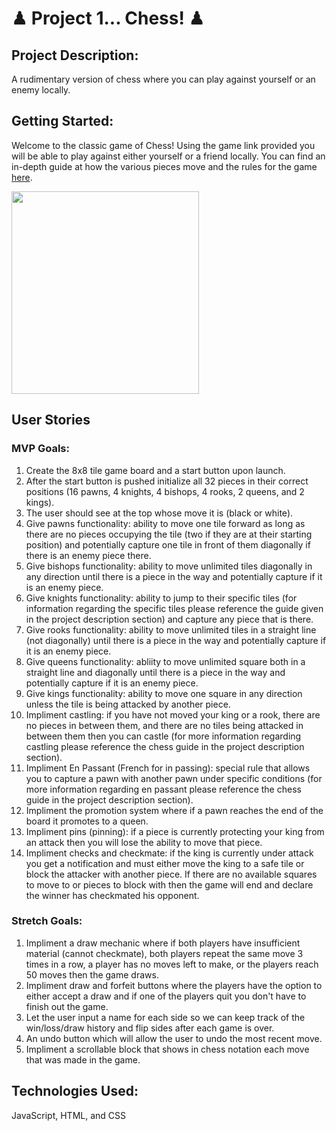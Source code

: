 #  ♟ Project 1... Chess! ♟
## Project Description: 
A rudimentary version of chess where you can play against yourself or an enemy locally.
## Getting Started: 
Welcome to the classic game of Chess! Using the game link provided you will be able to play against either yourself or a friend locally. You can find an in-depth guide at how the various pieces move and the rules for the game [here](https://www.wikihow.com/Play-Chess-for-Beginners).

<img src="https://i.imgur.com/UUF6iYH.png" width="300px" height="324">

## User Stories
### MVP Goals:
1. Create the 8x8 tile game board and a start button upon launch.
2. After the start button is pushed initialize all 32 pieces in their correct positions (16 pawns, 4 knights, 4 bishops, 4 rooks, 2 queens, and 2 kings).
3. The user should see at the top whose move it is (black or white).
4. Give pawns functionality: ability to move one tile forward as long as there are no pieces occupying the tile (two if they are at their starting position) and potentially capture one tile in front of them diagonally if there is an enemy piece there.
5. Give bishops functionality: ability to move unlimited tiles diagonally in any direction until there is a piece in the way and potentially capture if it is an enemy piece.
6. Give knights functionality: ability to jump to their specific tiles (for information regarding the specific tiles please reference the guide given in the project description section) and capture any piece that is there.
7. Give rooks functionality: ability to move unlimited tiles in a straight line (not diagonally) until there is a piece in the way and potentially capture if it is an enemy piece.
8. Give queens functionality: abliity to move unlimited square both in a straight line and diagonally until there is a piece in the way and potentially capture if it is an enemy piece.
9. Give kings functionality: ability to move one square in any direction unless the tile is being attacked by another piece.
10. Impliment castling: if you have not moved your king or a rook, there are no pieces in between them, and there are no tiles being attacked in between them then you can castle (for more information regarding castling please reference the chess guide in the project description section).
11. Impliment En Passant (French for in passing): special rule that allows you to capture a pawn with another pawn under specific conditions (for more information regarding en passant please reference the chess guide in the project description section).
12. Impliment the promotion system where if a pawn reaches the end of the board it promotes to a queen.
12. Impliment pins (pinning): if a piece is currently protecting your king from an attack then you will lose the ability to move that piece.
13. Impliment checks and checkmate: if the king is currently under attack you get a notification and must either move the king to a safe tile or block the attacker with another piece. If there are no available squares to move to or pieces to block with then the game will end and declare the winner has checkmated his opponent.

### Stretch Goals:
1. Impliment a draw mechanic where if both players have insufficient material (cannot checkmate), both players repeat the same move 3 times in a row, a player has no moves left to make, or the players reach 50 moves then the game draws.
2. Impliment draw and forfeit buttons where the players have the option to either accept a draw and if one of the players quit you don't have to finish out the game.
3. Let the user input a name for each side so we can keep track of the win/loss/draw history and flip sides after each game is over.
4. An undo button which will allow the user to undo the most recent move.
5. Impliment a scrollable block that shows in chess notation each move that was made in the game.
## Technologies Used:
JavaScript, HTML, and CSS